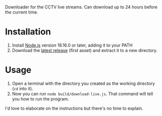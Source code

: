 Downloader for the CCTV live streams. Can download up to 24 hours before the current time.

# Installation

1. Install [Node.js](https://nodejs.org/) version 18.16.0 or later, adding it to your PATH
2. Download the [latest release](https://github.com/dd-pardal/spcctv-downloader/releases/latest) (first asset) and extract it to a new directory.

# Usage

1. Open a terminal with the directory you created as the working directory (`cd` into it).
2. Now you can run `node build/download-live.js`. That command will tell you how to run the program.

I'd love to elaborate on the instructions but there's no time to explain.
